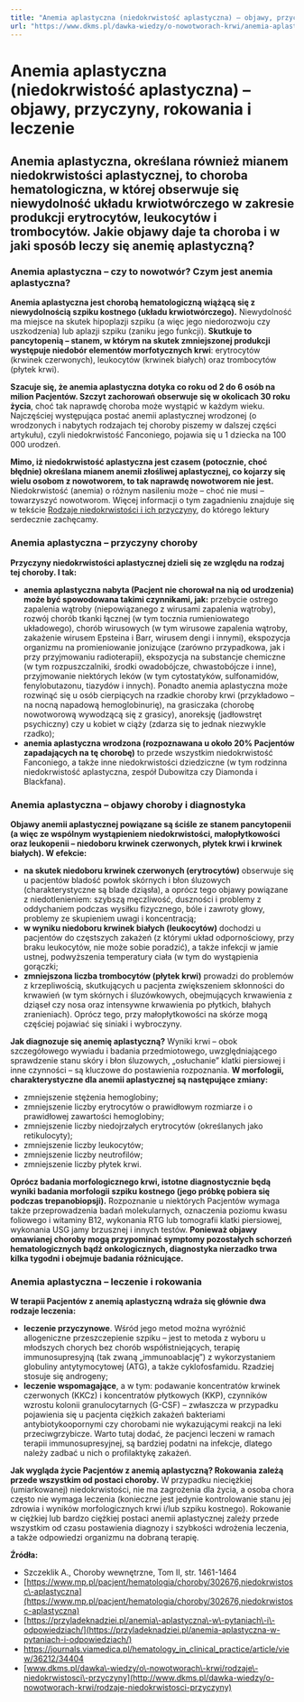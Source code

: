 ```yaml
---
title: "Anemia aplastyczna (niedokrwistość aplastyczna) – objawy, przyczyny, rokowania i leczenie"
url: "https://www.dkms.pl/dawka-wiedzy/o-nowotworach-krwi/anemia-aplastyczna-niedokrwistosc-aplastyczna-objawy-przyczyny-rokowania-leczenie"
---
```


# Anemia aplastyczna (niedokrwistość aplastyczna) – objawy, przyczyny, rokowania i leczenie

## Anemia aplastyczna, określana również mianem niedokrwistości aplastycznej, to choroba hematologiczna, w której obserwuje się niewydolność układu krwiotwórczego w zakresie produkcji erytrocytów, leukocytów i trombocytów. Jakie objawy daje ta choroba i w jaki sposób leczy się anemię aplastyczną?

### Anemia aplastyczna – czy to nowotwór? Czym jest anemia aplastyczna?


**Anemia aplastyczna jest chorobą hematologiczną wiążącą się z niewydolnością szpiku kostnego (układu krwiotwórczego).** Niewydolność ma miejsce na skutek hipoplazji szpiku (a więc jego niedorozwoju czy uszkodzenia) lub aplazji szpiku (zaniku jego funkcji). **Skutkuje to pancytopenią – stanem, w którym na skutek zmniejszonej produkcji występuje niedobór elementów morfotycznych krwi**: erytrocytów (krwinek czerwonych), leukocytów (krwinek białych) oraz trombocytów (płytek krwi).


**Szacuje się, że anemia aplastyczna dotyka co roku od 2 do 6 osób na milion Pacjentów. Szczyt zachorowań obserwuje się w okolicach 30 roku życia**, choć tak naprawdę choroba może wystąpić w każdym wieku. Najczęściej występująca postać anemii aplastycznej wrodzonej (o wrodzonych i nabytych rodzajach tej choroby piszemy w dalszej części artykułu), czyli niedokrwistość Fanconiego, pojawia się u 1 dziecka na 100 000 urodzeń.


**Mimo, iż niedokrwistość aplastyczna jest czasem (potocznie, choć błędnie) określana mianem anemii złośliwej aplastycznej, co kojarzy się wielu osobom z nowotworem, to tak naprawdę nowotworem nie jest.** Niedokrwistość (anemia) o różnym nasileniu może – choć nie musi – towarzyszyć nowotworom. Więcej informacji o tym zagadnieniu znajduje się w tekście [Rodzaje niedokrwistości i ich przyczyny](https://www.dkms.pl/dawka-wiedzy/o-nowotworach-krwi/rodzaje-niedokrwistosci-przyczyny), do którego lektury serdecznie zachęcamy.


### Anemia aplastyczna – przyczyny choroby


**Przyczyny niedokrwistości aplastycznej dzieli się ze względu na rodzaj tej choroby. I tak:**


* **anemia aplastyczna nabyta (Pacjent nie chorował na nią od urodzenia) może być spowodowana takimi czynnikami, jak:** przebycie ostrego zapalenia wątroby (niepowiązanego z wirusami zapalenia wątroby), rozwój chorób tkanki łącznej (w tym tocznia rumieniowatego układowego), chorób wirusowych (w tym wirusowe zapalenia wątroby, zakażenie wirusem Epsteina i Barr, wirusem dengi i innymi), ekspozycja organizmu na promieniowanie jonizujące (zarówno przypadkowa, jak i przy przyjmowaniu radioterapii), ekspozycja na substancje chemiczne (w tym rozpuszczalniki, środki owadobójcze, chwastobójcze i inne), przyjmowanie niektórych leków (w tym cytostatyków, sulfonamidów, fenylobutazonu, tiazydów i innych). Ponadto anemia aplastyczna może rozwinąć się u osób cierpiących na rzadkie choroby krwi (przykładowo – na nocną napadową hemoglobinurię), na grasiczaka (chorobę nowotworową wywodzącą się z grasicy), anoreksję (jadłowstręt psychiczny) czy u kobiet w ciąży (zdarza się to jednak niezwykle rzadko);
* **anemia aplastyczna wrodzona (rozpoznawana u około 20% Pacjentów zapadających na tę chorobę)**  to przede wszystkim niedokrwistość Fanconiego, a także inne niedokrwistości dziedziczne (w tym rodzinna niedokrwistość aplastyczna, zespół Dubowitza czy Diamonda i Blackfana).


### Anemia aplastyczna – objawy choroby i diagnostyka


**Objawy anemii aplastycznej powiązane są ściśle ze stanem pancytopenii (a więc ze wspólnym wystąpieniem niedokrwistości, małopłytkowości oraz leukopenii – niedoboru krwinek czerwonych, płytek krwi i krwinek białych). W efekcie:**


* **na skutek niedoboru krwinek czerwonych (erytrocytów)** obserwuje się u pacjentów bladość powłok skórnych i błon śluzowych (charakterystyczne są blade dziąsła), a oprócz tego objawy powiązane z niedotlenieniem: szybszą męczliwość, duszności i problemy z oddychaniem podczas wysiłku fizycznego, bóle i zawroty głowy, problemy ze skupieniem uwagi i koncentracją;
* **w wyniku niedoboru krwinek białych (leukocytów)** dochodzi u pacjentów do częstszych zakażeń (z którymi układ odpornościowy, przy braku leukocytów, nie może sobie poradzić), a także infekcji w jamie ustnej, podwyższenia temperatury ciała (w tym do wystąpienia gorączki;
* **zmniejszona liczba trombocytów (płytek krwi)** prowadzi do problemów z krzepliwością, skutkujących u pacjenta zwiększeniem skłonności do krwawień (w tym skórnych i śluzówkowych, obejmujących krwawienia z dziąseł czy nosa oraz intensywne krwawienia po płytkich, błahych zranieniach). Oprócz tego, przy małopłytkowości na skórze mogą częściej pojawiać się siniaki i wybroczyny.


**Jak diagnozuje się anemię aplastyczną?** Wyniki krwi – obok szczegółowego wywiadu i badania przedmiotowego, uwzględniającego sprawdzenie stanu skóry i błon śluzowych, „osłuchanie” klatki piersiowej i inne czynności – są kluczowe do postawienia rozpoznania. **W morfologii, charakterystyczne dla anemii aplastycznej są następujące zmiany:**


* zmniejszenie stężenia hemoglobiny;
* zmniejszenie liczby erytrocytów o prawidłowym rozmiarze i o prawidłowej zawartości hemoglobiny;
* zmniejszenie liczby niedojrzałych erytrocytów (określanych jako retikulocyty);
* zmniejszenie liczby leukocytów;
* zmniejszenie liczby neutrofilów;
* zmniejszenie liczby płytek krwi.


**Oprócz badania morfologicznego krwi, istotne diagnostycznie będą wyniki badania morfologii szpiku kostnego (jego próbkę pobiera się podczas trepanobiopsji).** Rozpoznanie u niektórych Pacjentów wymaga także przeprowadzenia badań molekularnych, oznaczenia poziomu kwasu foliowego i witaminy B12, wykonania RTG lub tomografii klatki piersiowej, wykonania USG jamy brzusznej i innych testów. **Ponieważ objawy omawianej choroby mogą przypominać symptomy pozostałych schorzeń hematologicznych bądź onkologicznych, diagnostyka nierzadko trwa kilka tygodni i obejmuje badania różnicujące.**


### Anemia aplastyczna – leczenie i rokowania


**W terapii Pacjentów z anemią aplastyczną wdraża się głównie dwa rodzaje leczenia:**


* **leczenie przyczynowe**. Wśród jego metod można wyróżnić allogeniczne przeszczepienie szpiku – jest to metoda z wyboru u młodszych chorych bez chorób współistniejących, terapię immunosupresyjną (tak zwaną „immunoablację”) z wykorzystaniem globuliny antytymocytowej (ATG), a także cyklofosfamidu. Rzadziej stosuje się androgeny;
* **leczenie wspomagające**, a w tym: podawanie koncentratów krwinek czerwonych (KKCz) i koncentratów płytkowych (KKP), czynników wzrostu kolonii granulocytarnych (G\-CSF) – zwłaszcza w przypadku pojawienia się u pacjenta ciężkich zakażeń bakteriami antybiotykoopornymi czy chorobami nie wykazującymi reakcji na leki przeciwgrzybicze. Warto tutaj dodać, że pacjenci leczeni w ramach terapii immunosupresyjnej, są bardziej podatni na infekcje, dlatego należy zadbać u nich o profilaktykę zakażeń.


**Jak wygląda życie Pacjentów z anemią aplastyczną? Rokowania zależą przede wszystkim od postaci choroby.** W przypadku nieciężkiej (umiarkowanej) niedokrwistości, nie ma zagrożenia dla życia, a osoba chora często nie wymaga leczenia (konieczne jest jedynie kontrolowanie stanu jej zdrowia i wyników morfologicznych krwi i/lub szpiku kostnego). Rokowanie w ciężkiej lub bardzo ciężkiej postaci anemii aplastycznej zależy przede wszystkim od czasu postawienia diagnozy i szybkości wdrożenia leczenia, a także odpowiedzi organizmu na dobraną terapię.


**Źródła:**


* Szczeklik A., Choroby wewnętrzne, Tom II, str. 1461\-1464
* [https://www.mp.pl/pacjent/hematologia/choroby/302676,niedokrwistosc\-aplastyczna](https://www.mp.pl/pacjent/hematologia/choroby/302676,niedokrwistosc-aplastyczna)
* [https://przyladeknadziei.pl/anemia\-aplastyczna\-w\-pytaniach\-i\-odpowiedziach/](https://przyladeknadziei.pl/anemia-aplastyczna-w-pytaniach-i-odpowiedziach/)
* <https://journals.viamedica.pl/hematology_in_clinical_practice/article/view/36212/34404>
* [www.dkms.pl/dawka\-wiedzy/o\-nowotworach\-krwi/rodzaje\-niedokrwistosci\-przyczyny](http://www.dkms.pl/dawka-wiedzy/o-nowotworach-krwi/rodzaje-niedokrwistosci-przyczyny)


